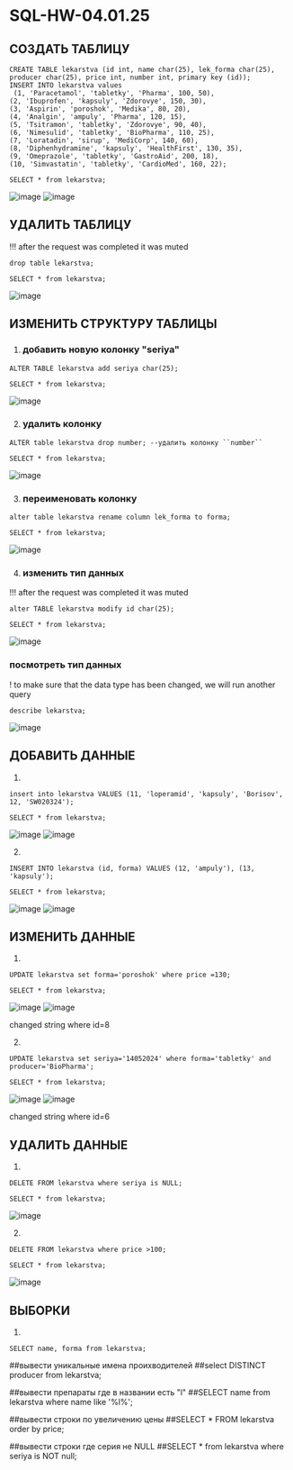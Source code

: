 # SQL-HW-04.01.25

## СОЗДАТЬ ТАБЛИЦУ
```
CREATE TABLE lekarstva (id int, name char(25), lek_forma char(25), producer char(25), price int, number int, primary key (id));
INSERT INTO lekarstva values
 (1, 'Paracetamol', 'tabletky', 'Pharma', 100, 50),
(2, 'Ibuprofen', 'kapsuly', 'Zdorovye', 150, 30),
(3, 'Aspirin', 'poroshok', 'Medika', 80, 20),
(4, 'Analgin', 'ampuly', 'Pharma', 120, 15),
(5, 'Tsitramon', 'tabletky', 'Zdorovye', 90, 40), 
(6, 'Nimesulid', 'tabletky', 'BioPharma', 110, 25),
(7, 'Loratаdin', 'sirup', 'MediCorp', 140, 60),
(8, 'Diphenhydramine', 'kapsuly', 'HealthFirst', 130, 35),
(9, 'Omeprazole', 'tabletky', 'GastroAid', 200, 18),
(10, 'Simvastatin', 'tabletky', 'CardioMed', 160, 22);
```
```
SELECT * from lekarstva;
```
![image](https://github.com/user-attachments/assets/2ed03c35-e91a-46dc-af04-cf215d5188fb)
![image](https://github.com/user-attachments/assets/20d30b8a-1512-4615-842d-0bbdf48d00e9)



## УДАЛИТЬ ТАБЛИЦУ
!!! after the request was completed it was muted
```
drop table lekarstva;
```

```
SELECT * from lekarstva;
```
![image](https://github.com/user-attachments/assets/cf18591e-65ad-44ac-b725-a93d8f7817bd)


## ИЗМЕНИТЬ СТРУКТУРУ ТАБЛИЦЫ

1) ### добавить новую колонку "seriya"
```
ALTER TABLE lekarstva add seriya char(25);
```
```
SELECT * from lekarstva;
```
![image](https://github.com/user-attachments/assets/4892a71c-dbb3-49fe-85c7-b485a9f19a19)

2) ### удалить колонку
```
ALTER table lekarstva drop number; --удалить колонку ``number``
```
```
SELECT * from lekarstva;
```
![image](https://github.com/user-attachments/assets/19593fc5-f586-4ee4-bffc-e7c0b39b545a)


3) ### переименовать колонку
```
alter table lekarstva rename column lek_forma to forma;
```
```
SELECT * from lekarstva;
```
![image](https://github.com/user-attachments/assets/ad24fd4a-4e53-4a0a-b30a-66657cf01057)


4) ### изменить тип данных
!!! after the request was completed it was muted
```
alter TABLE lekarstva modify id char(25);
```
```
SELECT * from lekarstva;
```
![image](https://github.com/user-attachments/assets/04652239-dd1d-4b9b-a092-3715a23ebca0)


### посмотреть тип данных 
! to make sure that the data type has been changed, we will run another query
```
describe lekarstva;
```
![image](https://github.com/user-attachments/assets/a64b9ba6-6598-45df-95d4-7ea6c12b0ef0)


## ДОБАВИТЬ ДАННЫЕ
1)
```
insert into lekarstva VALUES (11, 'loperamid', 'kapsuly', 'Borisov', 12, 'SW020324');
```
```
SELECT * from lekarstva;
```
![image](https://github.com/user-attachments/assets/cc375158-9f63-4539-9349-c3442aaf8517)
![image](https://github.com/user-attachments/assets/331d00cf-f84d-4b07-9b46-05cc8fd8ffce)

2)
```
INSERT INTO lekarstva (id, forma) VALUES (12, 'ampuly'), (13, 'kapsuly');
```
```
SELECT * from lekarstva;
```
![image](https://github.com/user-attachments/assets/cc375158-9f63-4539-9349-c3442aaf8517)
![image](https://github.com/user-attachments/assets/c8443da3-7e35-4156-b09b-6d3692057698)

## ИЗМЕНИТЬ ДАННЫЕ
1)
```
UPDATE lekarstva set forma='poroshok' where price =130;
```
```
SELECT * from lekarstva;
```
![image](https://github.com/user-attachments/assets/4e85eb95-d995-4b27-8463-0f047fa48cd1)
![image](https://github.com/user-attachments/assets/a0ff8fb9-b826-4fde-8ed7-f7505ae1e264)

changed string where id=8

2)
```
UPDATE lekarstva set seriya='14052024' where forma='tabletky' and producer='BioPharma';
```
```
SELECT * from lekarstva;
```
![image](https://github.com/user-attachments/assets/7eadb009-fce3-42d6-a6c5-13b984d82ee4)
![image](https://github.com/user-attachments/assets/c14c637a-d24d-4f8a-933d-003113500ad5)

changed string where id=6

## УДАЛИТЬ ДАННЫЕ
1)
```
DELETE FROM lekarstva where seriya is NULL;
```
```
SELECT * from lekarstva;
```
![image](https://github.com/user-attachments/assets/0bcee47a-8ec0-4c48-8686-e14dc6b3ee0f)

2)
```
DELETE FROM lekarstva where price >100;
```
```
SELECT * from lekarstva;
```
![image](https://github.com/user-attachments/assets/e54f5b7c-5712-42fd-b8e9-37948c572a47)

## ВЫБОРКИ
1)
```
SELECT name, forma from lekarstva;
```

##вывеcти уникальные имена проихводителей
##select DISTINCT producer from lekarstva;

##вывести препараты где в названии есть "l"
##SELECT name from lekarstva where name like '%l%'; 

##вывести строки по увеличению цены
##SELECT * FROM lekarstva order by price;

##вывести строки где серия не NULL
##SELECT * from lekarstva where seriya is NOT null;


